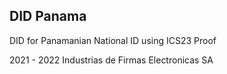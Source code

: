 ## DID Panama
DID for Panamanian National ID using ICS23 Proof


2021 -  2022 Industrias de Firmas Electronicas SA

